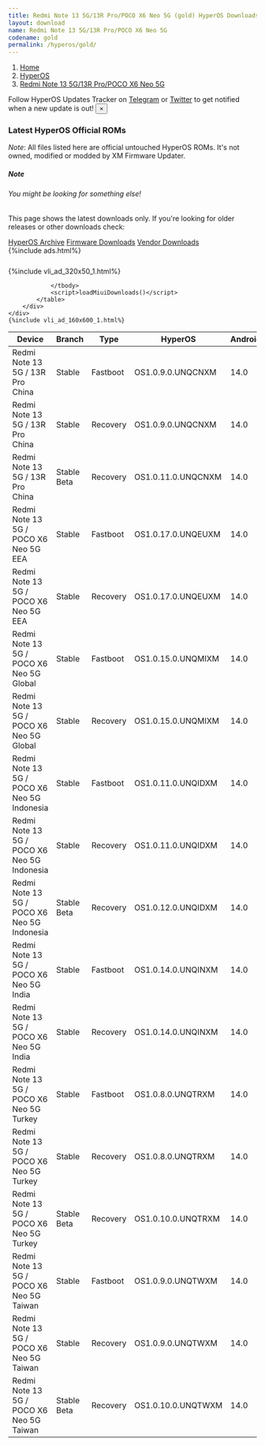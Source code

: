 ```yaml
---
title: Redmi Note 13 5G/13R Pro/POCO X6 Neo 5G (gold) HyperOS Downloads
layout: download
name: Redmi Note 13 5G/13R Pro/POCO X6 Neo 5G
codename: gold
permalink: /hyperos/gold/
---
```

<nav aria-label="breadcrumb">
    <ol class="breadcrumb">
        <li class="breadcrumb-item"><a href="/">Home</a></li>
        <li class="breadcrumb-item"><a href="/hyperos/">HyperOS</a></li>
        <li class="breadcrumb-item active" aria-current="page"><a href="/hyperos/gold/">Redmi Note 13 5G/13R Pro/POCO X6 Neo 5G</a></li>
    </ol>
</nav>
<div class="alert alert-primary alert-dismissible fade show" role="alert">
    Follow HyperOS Updates Tracker on <a href="https://t.me/MIUIUpdatesTracker" class="alert-link">Telegram</a>
     or <a href="https://twitter.com/MiFwUpdater" class="alert-link">Twitter</a> to get notified when a new update is out!
    <button type="button" class="close" data-dismiss="alert" aria-label="Close">
        <span aria-hidden="true">&times;</span>
    </button>
</div>

### Latest HyperOS Official ROMs
*Note*: All files listed here are official untouched HyperOS ROMs. It's not owned, modified or modded by XM Firmware Updater.
<div class="card">
  <div class="card-body">
    <h5 class="card-title">Note</h5>
    <h6 class="card-subtitle mb-2 text-muted">You might be looking for something else!</h6>
    <p class="card-text">This page shows the latest downloads only.
     If you're looking for older releases or other downloads check:</p>
    <a href="/archive/hyperos/gold/" class="card-link">HyperOS Archive</a>
    <a href="/firmware/gold/" class="card-link">Firmware Downloads</a>
    <a href="/vendor/gold/" class="card-link">Vendor Downloads</a>
  </div>
</div>
{%include ads.html%}
<div class="row justify-content-center">
    <div class="col-10">
        <div class="table-responsive-md" style="margin-top: 25px;">
            {%include vli_ad_320x50_1.html%}
            <table id="miui" class="display dt-responsive nowrap compact table table-striped table-hover table-sm">
                <thead class="thead-dark">
                    <tr>
                        <th data-ref="device">Device</th>
                        <th data-ref="branch">Branch</th>
                        <th data-ref="type">Type</th>
                        <th data-ref="miui">HyperOS</th>
                        <th data-ref="android">Android</th>
                        <th data-ref="size">Size</th>
                        <th data-ref="size">Date</th>
                        <th data-ref="link">Link</th>
                    </tr>
                </thead>
                <tbody>
                <tr><td>Redmi Note 13 5G / 13R Pro China</td><td>Stable</td><td>Fastboot</td><td>OS1.0.9.0.UNQCNXM</td><td>14.0</td><td>6.8 GB</td><td>2024-12-17</td><td><a href="/hyperos/gold/stable/OS1.0.9.0.UNQCNXM/">Download</a></td></tr>
<tr><td>Redmi Note 13 5G / 13R Pro China</td><td>Stable</td><td>Recovery</td><td>OS1.0.9.0.UNQCNXM</td><td>14.0</td><td>5.2 GB</td><td>2024-12-30</td><td><a href="/hyperos/gold/stable/OS1.0.9.0.UNQCNXM/">Download</a></td></tr>
<tr><td>Redmi Note 13 5G / 13R Pro China</td><td>Stable Beta</td><td>Recovery</td><td>OS1.0.11.0.UNQCNXM</td><td>14.0</td><td>5.2 GB</td><td>2025-02-06</td><td><a href="/hyperos/gold/stable beta/OS1.0.11.0.UNQCNXM/">Download</a></td></tr>
<tr><td>Redmi Note 13 5G / POCO X6 Neo 5G EEA</td><td>Stable</td><td>Fastboot</td><td>OS1.0.17.0.UNQEUXM</td><td>14.0</td><td>6.9 GB</td><td>2024-12-13</td><td><a href="/hyperos/gold/stable/OS1.0.17.0.UNQEUXM/">Download</a></td></tr>
<tr><td>Redmi Note 13 5G / POCO X6 Neo 5G EEA</td><td>Stable</td><td>Recovery</td><td>OS1.0.17.0.UNQEUXM</td><td>14.0</td><td>4.8 GB</td><td>2024-12-20</td><td><a href="/hyperos/gold/stable/OS1.0.17.0.UNQEUXM/">Download</a></td></tr>
<tr><td>Redmi Note 13 5G / POCO X6 Neo 5G Global</td><td>Stable</td><td>Fastboot</td><td>OS1.0.15.0.UNQMIXM</td><td>14.0</td><td>7.8 GB</td><td>2025-01-06</td><td><a href="/hyperos/gold/stable/OS1.0.15.0.UNQMIXM/">Download</a></td></tr>
<tr><td>Redmi Note 13 5G / POCO X6 Neo 5G Global</td><td>Stable</td><td>Recovery</td><td>OS1.0.15.0.UNQMIXM</td><td>14.0</td><td>4.7 GB</td><td>2025-01-16</td><td><a href="/hyperos/gold/stable/OS1.0.15.0.UNQMIXM/">Download</a></td></tr>
<tr><td>Redmi Note 13 5G / POCO X6 Neo 5G Indonesia</td><td>Stable</td><td>Fastboot</td><td>OS1.0.11.0.UNQIDXM</td><td>14.0</td><td>7.0 GB</td><td>2024-12-20</td><td><a href="/hyperos/gold/stable/OS1.0.11.0.UNQIDXM/">Download</a></td></tr>
<tr><td>Redmi Note 13 5G / POCO X6 Neo 5G Indonesia</td><td>Stable</td><td>Recovery</td><td>OS1.0.11.0.UNQIDXM</td><td>14.0</td><td>4.7 GB</td><td>2025-01-02</td><td><a href="/hyperos/gold/stable/OS1.0.11.0.UNQIDXM/">Download</a></td></tr>
<tr><td>Redmi Note 13 5G / POCO X6 Neo 5G Indonesia</td><td>Stable Beta</td><td>Recovery</td><td>OS1.0.12.0.UNQIDXM</td><td>14.0</td><td>4.7 GB</td><td>2025-01-22</td><td><a href="/hyperos/gold/stable beta/OS1.0.12.0.UNQIDXM/">Download</a></td></tr>
<tr><td>Redmi Note 13 5G / POCO X6 Neo 5G India</td><td>Stable</td><td>Fastboot</td><td>OS1.0.14.0.UNQINXM</td><td>14.0</td><td>6.4 GB</td><td>2024-12-13</td><td><a href="/hyperos/gold/stable/OS1.0.14.0.UNQINXM/">Download</a></td></tr>
<tr><td>Redmi Note 13 5G / POCO X6 Neo 5G India</td><td>Stable</td><td>Recovery</td><td>OS1.0.14.0.UNQINXM</td><td>14.0</td><td>4.6 GB</td><td>2024-12-30</td><td><a href="/hyperos/gold/stable/OS1.0.14.0.UNQINXM/">Download</a></td></tr>
<tr><td>Redmi Note 13 5G / POCO X6 Neo 5G Turkey</td><td>Stable</td><td>Fastboot</td><td>OS1.0.8.0.UNQTRXM</td><td>14.0</td><td>6.7 GB</td><td>2024-12-20</td><td><a href="/hyperos/gold/stable/OS1.0.8.0.UNQTRXM/">Download</a></td></tr>
<tr><td>Redmi Note 13 5G / POCO X6 Neo 5G Turkey</td><td>Stable</td><td>Recovery</td><td>OS1.0.8.0.UNQTRXM</td><td>14.0</td><td>4.7 GB</td><td>2025-01-02</td><td><a href="/hyperos/gold/stable/OS1.0.8.0.UNQTRXM/">Download</a></td></tr>
<tr><td>Redmi Note 13 5G / POCO X6 Neo 5G Turkey</td><td>Stable Beta</td><td>Recovery</td><td>OS1.0.10.0.UNQTRXM</td><td>14.0</td><td>4.7 GB</td><td>2025-02-05</td><td><a href="/hyperos/gold/stable beta/OS1.0.10.0.UNQTRXM/">Download</a></td></tr>
<tr><td>Redmi Note 13 5G / POCO X6 Neo 5G Taiwan</td><td>Stable</td><td>Fastboot</td><td>OS1.0.9.0.UNQTWXM</td><td>14.0</td><td>6.4 GB</td><td>2024-12-20</td><td><a href="/hyperos/gold/stable/OS1.0.9.0.UNQTWXM/">Download</a></td></tr>
<tr><td>Redmi Note 13 5G / POCO X6 Neo 5G Taiwan</td><td>Stable</td><td>Recovery</td><td>OS1.0.9.0.UNQTWXM</td><td>14.0</td><td>4.6 GB</td><td>2025-01-02</td><td><a href="/hyperos/gold/stable/OS1.0.9.0.UNQTWXM/">Download</a></td></tr>
<tr><td>Redmi Note 13 5G / POCO X6 Neo 5G Taiwan</td><td>Stable Beta</td><td>Recovery</td><td>OS1.0.10.0.UNQTWXM</td><td>14.0</td><td>4.6 GB</td><td>2025-01-24</td><td><a href="/hyperos/gold/stable beta/OS1.0.10.0.UNQTWXM/">Download</a></td></tr>

                </tbody>
                <script>loadMiuiDownloads()</script>
            </table>
        </div>
    </div>
    {%include vli_ad_160x600_1.html%}
</div>
